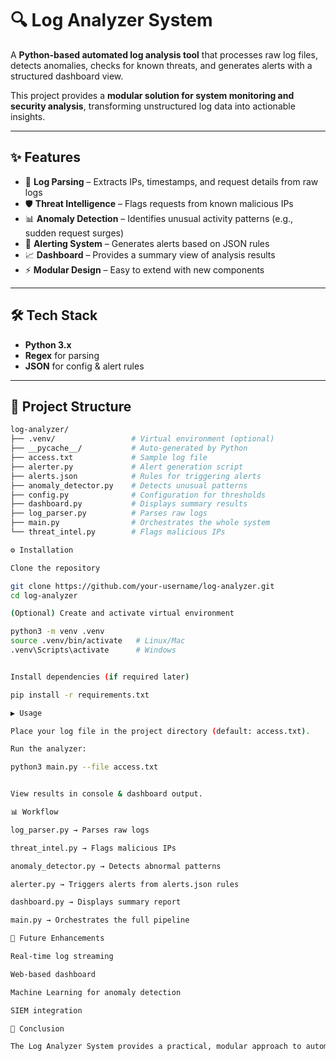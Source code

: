 # 🔍 Log Analyzer System  

A **Python-based automated log analysis tool** that processes raw log files, detects anomalies, checks for known threats, and generates alerts with a structured dashboard view.  

This project provides a **modular solution for system monitoring and security analysis**, transforming unstructured log data into actionable insights.  

---

## ✨ Features  
- 📑 **Log Parsing** – Extracts IPs, timestamps, and request details from raw logs  
- 🛡️ **Threat Intelligence** – Flags requests from known malicious IPs  
- 📊 **Anomaly Detection** – Identifies unusual activity patterns (e.g., sudden request surges)  
- 🚨 **Alerting System** – Generates alerts based on JSON rules  
- 📈 **Dashboard** – Provides a summary view of analysis results  
- ⚡ **Modular Design** – Easy to extend with new components  

---

## 🛠️ Tech Stack  
- **Python 3.x**  
- **Regex** for parsing  
- **JSON** for config & alert rules  

---

## 📂 Project Structure  

```bash
log-analyzer/
├── .venv/                 # Virtual environment (optional)
├── __pycache__/           # Auto-generated by Python
├── access.txt             # Sample log file
├── alerter.py             # Alert generation script
├── alerts.json            # Rules for triggering alerts
├── anomaly_detector.py    # Detects unusual patterns
├── config.py              # Configuration for thresholds
├── dashboard.py           # Displays summary results
├── log_parser.py          # Parses raw logs
├── main.py                # Orchestrates the whole system
└── threat_intel.py        # Flags malicious IPs

⚙️ Installation

Clone the repository

git clone https://github.com/your-username/log-analyzer.git
cd log-analyzer

(Optional) Create and activate virtual environment

python3 -m venv .venv
source .venv/bin/activate   # Linux/Mac
.venv\Scripts\activate      # Windows


Install dependencies (if required later)

pip install -r requirements.txt

▶️ Usage

Place your log file in the project directory (default: access.txt).

Run the analyzer:

python3 main.py --file access.txt


View results in console & dashboard output.

📊 Workflow

log_parser.py → Parses raw logs

threat_intel.py → Flags malicious IPs

anomaly_detector.py → Detects abnormal patterns

alerter.py → Triggers alerts from alerts.json rules

dashboard.py → Displays summary report

main.py → Orchestrates the full pipeline

🚀 Future Enhancements

Real-time log streaming

Web-based dashboard

Machine Learning for anomaly detection

SIEM integration

📌 Conclusion

The Log Analyzer System provides a practical, modular approach to automated log analysis and threat detection. It serves as a foundation for building more advanced monitoring and cybersecurity tools.
